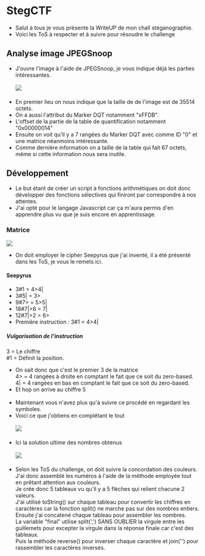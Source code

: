 # StegCTF
- Salut à tous je vous présente la WriteUP de mon chall stéganographie.
- Voici les ToS à respecter et à suivre pour résoudre le challenge
## Analyse image JPEGSnoop
- J'ouvre l'image à l'aide de JPEGSnoop, je vous indique déjà les parties intéressantes.<br/><br/>
<img src="https://media.discordapp.net/attachments/745665491774996631/746070274230976552/unknown.png"/><br/><br/>
- En premier lieu on nous indique que la taille de de l'image est de 35514 octets.<br/>
- On a aussi l'attribut du Marker DQT notamment "xFFDB".<br/>
- L'offset de la partie de la table de quantification notamment "0x00000014"<br/>
- Ensuite on voit qu'il y a 7 rangées du Marker DQT avec comme ID "0" et une matrice néanmoins intéressante.<br/>
- Comme dernière information on a taille de la table qui fait 67 octets, même si cette information nous sera inutile.<br/>
## Développement
- Le but étant de créer un script à fonctions arithmétiques on doit donc développer des fonctions sélectives qui finiront par correspondre à nos attentes.<br/>
- J'ai opté pour le langage Javascript car ça m'aura permis d'en apprendre plus vu que je suis encore en apprentissage.<br/>


### Matrice
<img src="https://media.discordapp.net/attachments/745665491774996631/746092662448324699/unknown.png"/><br/>
- On doit employer le cipher Seepyrus que j'ai inventé, il a été présenté dans les ToS, je vous le remets ici.<br/>
#### Seepyrus
- 3#1 = 4>4|<br/>
- 3#5| = 3><br/>
- 9#7> = 5>5|<br/>
- 18#7|>8 = 7|<br/>
- 12#7|>2 = 6><br/>
- Première instruction : 3#1 = 4>4|<br/>
##### Vulgarisation de l'instruction
3 = Le chiffre<br/>
#1 = Définit la position.<br/>
- On sait donc que c'est le premier 3 de la matrice<br/>
4> = 4 rangées à droite en comptant le fait que ce soit du zero-based.<br/>
4| = 4 rangées en bas en comptant le fait que ce soit du zero-based.<br/>
- Et hop on arrive au chiffre 5<br/><br/>
- Maintenant vous n'avez plus qu'à suivre ce procédé en regardant les symboles.<br/>
- Voici ce que j'obtiens en complétant le tout<br/><br/>
<img src="https://media.discordapp.net/attachments/745665491774996631/746074224535273652/unknown.png"/><br/><br/>
- Ici la solution ultime des nombres obtenus<br/><br/>
<img src="https://media.discordapp.net/attachments/745665491774996631/746078634091217027/unknown.png"/><br/><br/>
- Selon les ToS du challenge, on doit suivre la concordation des couleurs. <br/>
J'ai donc assemblé les numéros à l'aide de la méthode employée tout en prêtant attention aux couleurs.<br/>
Je crée donc 5 tableaux vu qu'il y a 5 flèches qui relient chacune 2 valeurs. <br/>
J'ai utilisé toString() sur chaque tableau pour convertir les chiffres en caractères car la fonction split() ne marche pas sur des nombres entiers.<br/>
Ensuite j'ai concatené chaque tableau pour assembler les nombres.<br/>
La variable "final" utilise split(',') SANS OUBLIER la virgule entre les guillemets pour excepter la virgule dans la réponse finale car c'est des tableaux.<br/>
Puis la méthode reverse() pour inverser chaque caractère et join('') pour rassembler les caractères inversés.<br/>
